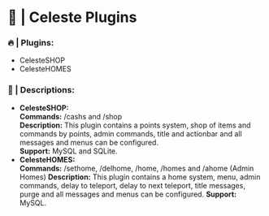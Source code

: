 <h1><b>👑 | Celeste Plugins</b></h1>

<h3>🔥 | Plugins:</h3>
<ul>
	<li>CelesteSHOP</li>
	<li>CelesteHOMES</li>
</ul>

<h3>📝 | Descriptions:</h3>
<ul>
	<li><b>CelesteSHOP:</b></li>
	<b>Commands:</b> /cashs and /shop </br>
	<b>Description:</b> This plugin contains a points system, shop of items and commands by points, admin commands, title and actionbar and all messages and menus can be configured.</br>
	<b>Support:</b> MySQL and SQLite.</br>
	<li><b>CelesteHOMES:</b></li>
	<b>Commands:</b> /sethome, /delhome, /home, /homes and /ahome (Admin Homes)
	<b>Description:</b> This plugin contains a home system, menu, admin commands, delay to teleport, delay to next teleport, title messages, purge and all messages and menus can be configured.
	<b>Support:</b> MySQL.
</ul>
